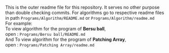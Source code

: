 This is the outer readme file for this repository. It serves no
other purpose than double checking commits. For algorithms go
to respective readme files in path `Programs/Algorithm/README.md` or `Programs/Algorithm/readme.md`<br/>
For example:<br/>
To view algorithm for the program of **Bersu ball**,<br/>
open : `Programs/Bersu ball/README.md`<br/>
And To view algorithm for the program of **Patching Array**,<br/>
open : `Programs/Patching Array/readme.md`<br/>
